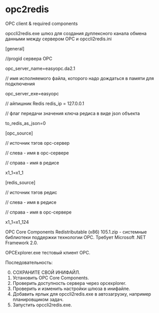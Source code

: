 # opc2redis
OPC client &amp; required components

opccli2redis.exe шлюз для создания дуплексного канала обмена данными между сервером ОРС и 
opccli2redis.ini

[general]

//progid сервера ОРС

opc_server_name=easyopc.da2.1

// имя исполняемого файла, которого надо дождаться в памяти для подключения

opc_server_exe=easyopc

// айпишник Redis
redis_ip = 127.0.0.1

// флаг передачи значения ключа редиса в виде json объекта

to_redis_as_json=0

[opc_source]

// источник тэгов орс-сервер

// слева - имя в орс-сервере

// справа - имя в редисе

x1_1=x1_1


[redis_source]

// источник тэгов редис

// слева - имя в редисе

// справа - имя в орс-сервере

x1_1=x1_124

OPC Core Components Redistributable (x86) 105.1.zip - системные библиотеки поддержки технологии ОРС. Требует Microsoft .NET Framework 2.0.

OPCExplorer.exe тестовый клиент ОРС.

Последовательность:

0. СОХРАНИТЕ СВОЙ ИНИФАЙЛ.
1. Установить OPC Core Components. 
2. Проверить доступность сервера через opcexplorer.
3. Проверить и изменить настройки шлюза в инифайле.
4. Добавить ярлык для opccli2redis.exe в автозагрузку, например планировщиком задач.
5. Запустить opccli2redis.exe.